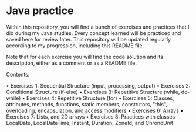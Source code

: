 # Java practice

Within this repository, you will find a bunch of exercises and practices that I did during my Java studies. Every concept learned will be practiced and saved here for review later. This repository will be updated regularly according to my progression, including this README file.

Note that for each exercise you will find the code solution and its description, either as a comment or as a README file.

Contents:

• Exercises 1: Sequential Structure (input, processing, output)
• Exercises 2: Conditional Structure (if-else)
• Exercises 3: Repetitive Structure (while, do-while)
• Exercises 4: Repetitive Structure (for)
• Exercises 5: Classes, attributes, methods, functions, static members, construtors, "this", overloading, encapsulation, and access modifiers
• Exercises 6: Arrays
• Exercises 7: Lists, and 2D arrays
• Exercises 8: Practices with classes LocalDate, LocalDateTime, Instant, Duration, ZoneId, and ChronoUnit
